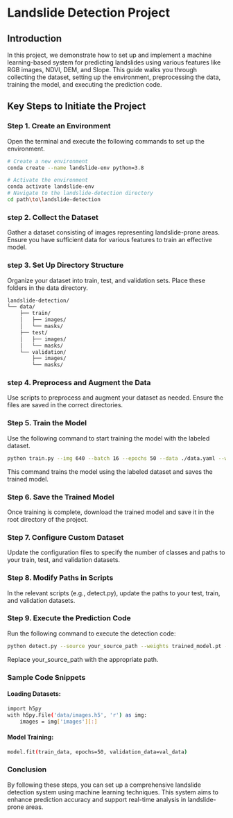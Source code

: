 # Landslide Detection Project

## Introduction
In this project, we demonstrate how to set up and implement a machine learning-based system for predicting landslides using various features like RGB images, NDVI, DEM, and Slope. This guide walks you through collecting the dataset, setting up the environment, preprocessing the data, training the model, and executing the prediction code.

## Key Steps to Initiate the Project

### Step 1. Create an Environment
Open the terminal and execute the following commands to set up the environment.

```bash
# Create a new environment
conda create --name landslide-env python=3.8

# Activate the environment
conda activate landslide-env
# Navigate to the landslide-detection directory
cd path\to\landslide-detection
```
### step 2. Collect the Dataset
Gather a dataset consisting of images representing landslide-prone areas. Ensure you have sufficient data for various features to train an effective model.
### step 3. Set Up Directory Structure
Organize your dataset into train, test, and validation sets. Place these folders in the data directory.
```bash
landslide-detection/
└── data/
    ├── train/
    │   ├── images/
    │   └── masks/
    ├── test/
    │   ├── images/
    │   └── masks/
    └── validation/
        ├── images/
        └── masks/
```
### step 4. Preprocess and Augment the Data
Use scripts to preprocess and augment your dataset as needed. Ensure the files are saved in the correct directories.
### Step 5. Train the Model
Use the following command to start training the model with the labeled dataset.
```bash
python train.py --img 640 --batch 16 --epochs 50 --data ./data.yaml --weights yolov5s.pt --cache
```
This command trains the model using the labeled dataset and saves the trained model.
### Step 6. Save the Trained Model
Once training is complete, download the trained model and save it in the root directory of the project.
### Step 7. Configure Custom Dataset
Update the configuration files to specify the number of classes and paths to your train, test, and validation datasets.
### Step 8. Modify Paths in Scripts
In the relevant scripts (e.g., detect.py), update the paths to your test, train, and validation datasets.
### Step 9. Execute the Prediction Code
Run the following command to execute the detection code:
```bash
python detect.py --source your_source_path --weights trained_model.pt --conf 0.40 --save-txt --view-img
```
Replace your_source_path with the appropriate path.
### Sample Code Snippets
#### Loading Datasets:
```bash
import h5py
with h5py.File('data/images.h5', 'r') as img:
    images = img['images'][:]
```
#### Model Training:
```bash
model.fit(train_data, epochs=50, validation_data=val_data)
```
### Conclusion
By following these steps, you can set up a comprehensive landslide detection system using machine learning techniques. This system aims to enhance prediction accuracy and support real-time analysis in landslide-prone areas.


